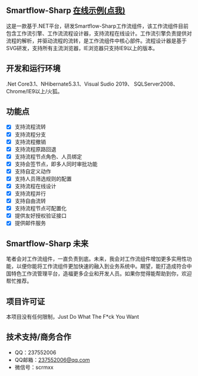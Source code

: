 ﻿## Smartflow-Sharp [在线示例(点我)](http://47.240.25.212:8092/pages/login.html)  
这是一款基于.NET平台，研发Smartflow-Sharp工作流组件，该工作流组件目前包含工作流引擎、工作流流程设计器，支持流程在线设计。工作流引擎负责提供对流程的解析，并驱动流程的流转，是工作流组件中核心部件。流程设计器是基于SVG研发，支持所有主流浏览器，IE浏览器只支持IE9以上的版本。

## 开发和运行环境
 .Net Core3.1、NHibernate5.3.1、Visual Sudio 2019、 SQLServer2008、Chrome/IE9以上/火狐。

## 功能点
- [x] 支持流程流转
- [x] 支持流程分支
- [x] 支持流程撤销
- [x] 支持流程原路回退
- [x] 支持流程节点角色、人员绑定
- [x] 支持会签节点，即多人同时审批功能
- [x] 支持自定义动作
- [x] 支持人员筛选规则的配置
- [x] 支持流程在线设计
- [x] 支持流程并行
- [x] 支持自由流转
- [x] 支持流程节点可配置化
- [x] 提供友好授权验证接口
- [x] 提供邮件服务

## Smartflow-Sharp 未来
笔者会对工作流组件，一直负责到底。未来，我会对工作流组件增加更多实用性功能，以便你能将工作流组件更加快速的融入到业务系统中。期望，能打造成符合中国特色工作流管理平台，造福更多企业和开发人员。如果你觉得能帮助到你，欢迎帮忙推荐。
## 项目许可证
本项目没有任何限制，Just Do What The F*ck You Want

## 技术支持/商务合作
- QQ：237552006
- QQ邮箱：237552006@qq.com
- 微信号：scrmxx
